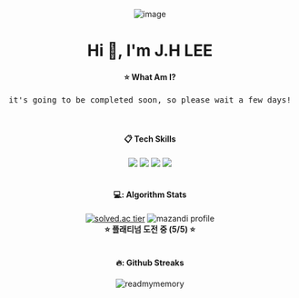 <div align="center"> 
  
![image](https://github.com/ReadMyMemory/ReadMyMemory/assets/122192096/88a5270b-5072-4f11-ae8e-cad6cbd0d92f)


<h1 align="center">Hi 👋, I'm J.H LEE</h1>

 ####  :star: What Am I?

<samp> it's going to be completed soon, so please wait a few days! </samp>
 
<br />
 
####  :clipboard: Tech Skills 
<img src="https://img.shields.io/badge/JavaScript-F7DF1E?style=for-the-badge&logo=JavaScript&logoColor=white"/>
<img src="https://img.shields.io/badge/Node.js-339933?style=for-the-badge&logo=Node.js&logoColor=white">
<img src="https://img.shields.io/badge/Spring-6DB33F?style=for-the-badge&logo=spring&logoColor=white">
<img src="https://img.shields.io/badge/Aws-232F3E?style=for-the-badge&logo=amazonaws&logoColor=white">
 <br />
 <br />

 
<!-- #### :pencil2: Github Stats


![ReadMyMemory's github stats](https://github-readme-stats.vercel.app/api?username=ReadMyMemory&show_icons=true&theme=transparent&size_weight=1&count_weight=1)
![ReadMyMemory's github stats](https://github-readme-stats.vercel.app/api/top-langs?username=readmymemory&show_icons=true&locale=en&layout=compact)
  <br/>
  <br/>-->

#### 💻: Algorithm Stats
[![solved.ac tier](http://mazassumnida.wtf/api/v2/generate_badge?boj=readmymemory)](https://solved.ac/readmymemory)
![mazandi profile](http://mazandi.herokuapp.com/api?handle=ReadMyMemory&theme=warm)
<br/>
**⭐ 플래티넘 도전 중 (5/5) ⭐**
   <br/>
   <br/>
  
#### 🔥: Github Streaks
<p><img align="center" src="https://github-readme-streak-stats.herokuapp.com/?user=readmymemory&" alt="readmymemory" /></p>

</div>
  <br/>

